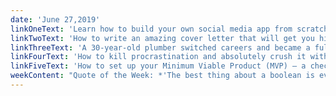 ```yaml
---
date: 'June 27,2019'
linkOneText: 'Learn how to build your own social media app from scratch using React, Redux, Firebase, and Express — a full-length intermediate course — all free and with no ads (12 hour watch): https://www.freecodecamp.org/news/react-firebase-social-media-app-course/'
linkTwoText: 'How to write an amazing cover letter that will get you hired — template included (18 minute read): https://www.freecodecamp.org/news/how-to-write-an-amazing-cover-letter-that-will-get-you-hired/'
linkThreeText: 'A 30-year-old plumber switched careers and became a full-time developer. We interviewed him about his amazing journey (1 hour listen): https://www.freecodecamp.org/news/from-plumber-to-full-time-developer/'
linkFourText: 'How to kill procrastination and absolutely crush it with your ideas (4 minute read): https://www.freecodecamp.org/news/how-to-kill-procrastination-and-crush-your-ideas/'
linkFiveText: 'How to set up your Minimum Viable Product (MVP) — a checklist to get you up and running (7 minute read): https://www.freecodecamp.org/news/how-to-define-an-mvp/'
weekContent: "Quote of the Week: *'The best thing about a boolean is even if you are wrong, you are only off by a bit.'* — an unknown programmer"
---
```

